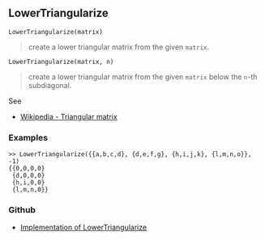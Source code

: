 ## LowerTriangularize

```
LowerTriangularize(matrix)
```

> create a lower triangular matrix from the given `matrix`.

```
LowerTriangularize(matrix, n)
```

> create a lower triangular matrix from the given `matrix` below the `n`-th subdiagonal.

See
* [Wikipedia - Triangular matrix](https://en.wikipedia.org/wiki/Triangular_matrix)

### Examples
 
```
>> LowerTriangularize({{a,b,c,d}, {d,e,f,g}, {h,i,j,k}, {l,m,n,o}}, -1)
{{0,0,0,0} 
 {d,0,0,0} 
 {h,i,0,0}  
 {l,m,n,0}}
```

### Github

* [Implementation of LowerTriangularize](https://github.com/axkr/symja_android_library/blob/master/symja_android_library/matheclipse-core/src/main/java/org/matheclipse/core/builtin/LinearAlgebra.java#L2727) 
